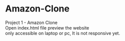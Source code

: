 # Amazon-Clone
Project 1 - Amazon Clone
<br>
Open index.html file preview the website
 <br>
  only accessible on laptop or pc, It is not responsive yet.
